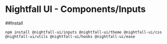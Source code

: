 # Nightfall UI - Components/Inputs

##Install
```shell
npm install @nightfall-ui/inputs @nightfall-ui/theme @nightfall-ui/css @nightfall-ui/utils @nightfall-ui/hooks @nightfall-ui/ease 
```